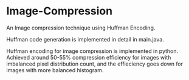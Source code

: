 # Image-Compression
An Image compression technique using Huffman Encoding.

Huffman code generation is implemented in detail in main.java.

Huffman encoding for image compression is implemented in python. Achieved around 50-55% compression efficiency for images with imbalanced pixel distribution count, and the effieciency goes down for images with more balanced histogram.
